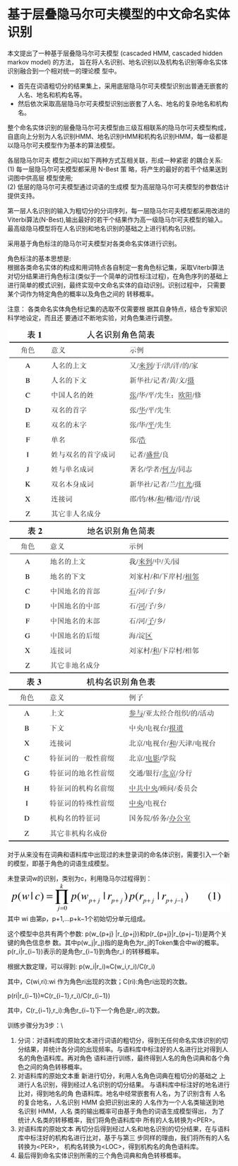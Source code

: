 # 基于层叠隐马尔可夫模型的中文命名实体识别

本文提出了一种基于层叠隐马尔可夫模型 (cascaded HMM, cascaded hidden markov model) 的方法，
旨在将人名识别、地名识别以及机构名识别等命名实体识别融合到一个相对统一的理论模 型中。

- 首先在词语粗切分的结果集上，采用底层隐马尔可夫模型识别出普通无嵌套的人名、地名和机构名等。
- 然后依次采取高层隐马尔可夫模型识别出嵌套了人名、地名的复杂地名和机构名。

整个命名实体识别的层叠隐马尔可夫模型由三级互相联系的隐马尔可夫模型构成，自底向上分别为人名识别HMM、地名识别HMM和机构名识别HMM，每一级都是以隐马尔可夫模型作为基本的算法模型。

各层隐马尔可夫 模型之间以如下两种方式互相关联，形成一种紧密 的耦合关系:\
(1) 每一层隐马尔可夫模型都采用 N-Best 策 略，将产生的最好的若干个结果送到词图中供高层 模型使用;\
(2) 低层的隐马尔可夫模型通过词语的生成模 型为高层隐马尔可夫模型的参数估计提供支持。

第一层人名识别的输入为粗切分的分词序列，每一层隐马尔可夫模型都采用改进的Viterbi算法(N-Best),输出最好的若干个结果作为高一级隐马尔可夫模型的输入。最高级隐马模型将在人名识别和地名识别的基础之上进行机构名识别。

采用基于角色标注的隐马尔可夫模型对各类命名实体进行识别。

角色标注的基本思想是:\
根据各类命名实体的构成和用词特点各自制定一套角色标记集，采取Viterbi算法对切分结果进行角色标注(类似于一个简单的词性标注过程)，在角色序列的基础上进行简单的模式识别，最终实现中文命名实体的自动识别。识别过程中， 只需要某个词作为特定角色的概率以及角色之间的 转移概率。

注意：
各类命名实体角色标记集的选取不仅需要根 据其自身特点，结合专家知识科学地设定，而且还 要通过不断地实验，对角色集进行调整。

![人名识别角色简表](images/人名识别角色简表.png)
![地名识别角色简表](images/地名识别角色简表.png)
![机构名识别角色表](images/机构名识别角色表.png)

对于从来没有在词典和语料库中出现过的未登录词的命名体识别，需要引入一个新的模型，即基于角色的词语生成模型。

未登录词w的识别，类别为c，利用隐马尔过程得到：
![公式1](images/公式1.png)
其中 wi 由第p，p+1,...p+k−1个初始切分单元组成。

这个模型中总共有两个参数: p(w_{p+j} |r_{p+j})和p(r_{p+j}|r_{p+j−1})是两个关键的角色信息参
数。其中p(w_j|r_j)指的是角色为r_j的Token集合中wi的概率。p(r_i|r_{i−1})表示的是角色r_{i−1}到角色r_i 的转移概率。

根据大数定理，可以得到:
p(w_i|r_i)≈C(w_i,r_i)/C(r_i)

其中，C(wi,ri):wi 作为角色ri出现的次数；C(ri):角色ri出现的次数。

p(ri|r_{i−1})≈C(r_{i−1},r_i)/C(r_{i−1})

其中，C(r_{i−1},r_i):角色r_{i−1}下一个角色是r_i的次数。

训练步骤分为3步：\
1. 分词：对语料库的原始文本进行词语的粗切分，得到无任何命名实体识别的切分结果，并统计各分词的出现频率。与语料库中标注好的人名进行比对得到人名的角色语料库。再对角色 语料进行训练，最终得到人名的角色词典和各个角色之间的角色转移概率。
2. 对语料库的原始文本重 新进行切分，利用人名角色词典在粗切分的基础之 上进行人名识别，得到经过人名识别的切分结果。 与语料库中标注好的地名进行比对，得到地名的角 色语料库。地名中经常嵌套有人名，为了识别含有 人名的复合地名，人名识别 HMM 会把识别出来的 人名作为一个人名类输送到地名识别 HMM，人名 类的输出概率可由基于角色的词语生成模型得出， 为了统计人名类的转移概率，我们将角色语料库中 所有的人名转换为\<PER>。
3. 对语料库的原始文本 再切分后得到经过人名和地名识别的切分结果，在与语料库中标注好的机构名进行比对，基于与第三 步同样的理由，我们将所有的人名转换为\<PER>， 机构名转换为\<LOC>，得到机构名的角色语料库。
4. 最后得到命名实体识别所需的三个角色词典和角色转移概率。





